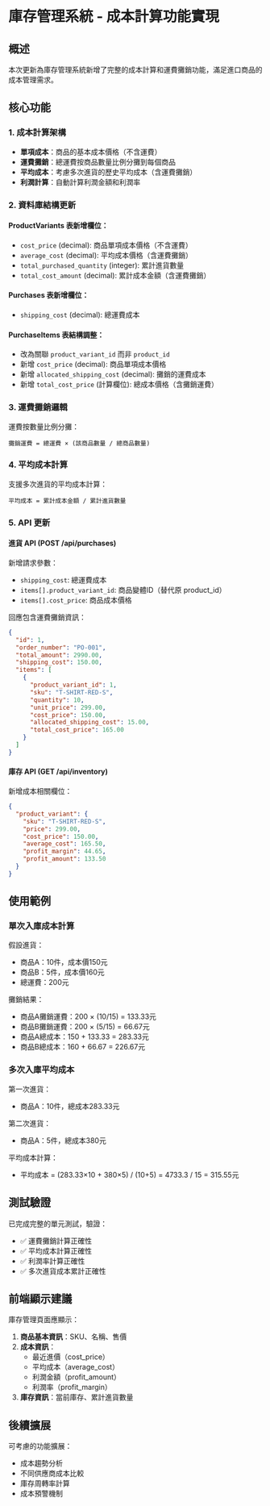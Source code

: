 # 庫存管理系統 - 成本計算功能實現

## 概述

本次更新為庫存管理系統新增了完整的成本計算和運費攤銷功能，滿足進口商品的成本管理需求。

## 核心功能

### 1. 成本計算架構
- **單項成本**：商品的基本成本價格（不含運費）
- **運費攤銷**：總運費按商品數量比例分攤到每個商品
- **平均成本**：考慮多次進貨的歷史平均成本（含運費攤銷）
- **利潤計算**：自動計算利潤金額和利潤率

### 2. 資料庫結構更新

#### ProductVariants 表新增欄位：
- `cost_price` (decimal): 商品單項成本價格（不含運費）
- `average_cost` (decimal): 平均成本價格（含運費攤銷）
- `total_purchased_quantity` (integer): 累計進貨數量
- `total_cost_amount` (decimal): 累計成本金額（含運費攤銷）

#### Purchases 表新增欄位：
- `shipping_cost` (decimal): 總運費成本

#### PurchaseItems 表結構調整：
- 改為關聯 `product_variant_id` 而非 `product_id`
- 新增 `cost_price` (decimal): 商品單項成本價格
- 新增 `allocated_shipping_cost` (decimal): 攤銷的運費成本
- 新增 `total_cost_price` (計算欄位): 總成本價格（含攤銷運費）

### 3. 運費攤銷邏輯

運費按數量比例分攤：
```
攤銷運費 = 總運費 × (該商品數量 / 總商品數量)
```

### 4. 平均成本計算

支援多次進貨的平均成本計算：
```
平均成本 = 累計成本金額 / 累計進貨數量
```

### 5. API 更新

#### 進貨 API (POST /api/purchases)
新增請求參數：
- `shipping_cost`: 總運費成本
- `items[].product_variant_id`: 商品變體ID（替代原 product_id）
- `items[].cost_price`: 商品成本價格

回應包含運費攤銷資訊：
```json
{
  "id": 1,
  "order_number": "PO-001",
  "total_amount": 2990.00,
  "shipping_cost": 150.00,
  "items": [
    {
      "product_variant_id": 1,
      "sku": "T-SHIRT-RED-S",
      "quantity": 10,
      "unit_price": 299.00,
      "cost_price": 150.00,
      "allocated_shipping_cost": 15.00,
      "total_cost_price": 165.00
    }
  ]
}
```

#### 庫存 API (GET /api/inventory)
新增成本相關欄位：
```json
{
  "product_variant": {
    "sku": "T-SHIRT-RED-S",
    "price": 299.00,
    "cost_price": 150.00,
    "average_cost": 165.50,
    "profit_margin": 44.65,
    "profit_amount": 133.50
  }
}
```

## 使用範例

### 單次入庫成本計算

假設進貨：
- 商品A：10件，成本價150元
- 商品B：5件，成本價160元
- 總運費：200元

攤銷結果：
- 商品A攤銷運費：200 × (10/15) = 133.33元
- 商品B攤銷運費：200 × (5/15) = 66.67元
- 商品A總成本：150 + 133.33 = 283.33元
- 商品B總成本：160 + 66.67 = 226.67元

### 多次入庫平均成本

第一次進貨：
- 商品A：10件，總成本283.33元

第二次進貨：
- 商品A：5件，總成本380元

平均成本計算：
- 平均成本 = (283.33×10 + 380×5) / (10+5) = 4733.3 / 15 = 315.55元

## 測試驗證

已完成完整的單元測試，驗證：
- ✅ 運費攤銷計算正確性
- ✅ 平均成本計算正確性
- ✅ 利潤率計算正確性
- ✅ 多次進貨成本累計正確性

## 前端顯示建議

庫存管理頁面應顯示：
1. **商品基本資訊**：SKU、名稱、售價
2. **成本資訊**：
   - 最近進價（cost_price）
   - 平均成本（average_cost）
   - 利潤金額（profit_amount）
   - 利潤率（profit_margin）
3. **庫存資訊**：當前庫存、累計進貨數量

## 後續擴展

可考慮的功能擴展：
- 成本趨勢分析
- 不同供應商成本比較
- 庫存周轉率計算
- 成本預警機制
